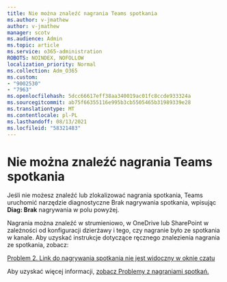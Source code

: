 ```yaml
---
title: Nie można znaleźć nagrania Teams spotkania
ms.author: v-jmathew
author: v-jmathew
manager: scotv
ms.audience: Admin
ms.topic: article
ms.service: o365-administration
ROBOTS: NOINDEX, NOFOLLOW
localization_priority: Normal
ms.collection: Adm_O365
ms.custom:
- "9002530"
- "7963"
ms.openlocfilehash: 5dcc66617eff38aa340019ac01fc8ccde933324a
ms.sourcegitcommit: ab75f66355116e995b3cb5505465b31989339e28
ms.translationtype: MT
ms.contentlocale: pl-PL
ms.lasthandoff: 08/13/2021
ms.locfileid: "58321483"
---
```

# <a name="cant-find-the-teams-meeting-recording"></a>Nie można znaleźć nagrania Teams spotkania

Jeśli nie możesz znaleźć lub zlokalizować nagrania spotkania, Teams uruchomić narzędzie diagnostyczne Brak nagrywania spotkania, wpisując **Diag: Brak** nagrywania w polu powyżej. 

Nagrania można znaleźć w strumieniowo, w OneDrive lub SharePoint w zależności od konfiguracji dzierżawy i tego, czy nagranie było ze spotkania w kanale. Aby uzyskać instrukcje dotyczące ręcznego znalezienia nagrania ze spotkania, zobacz: 

[Problem 2. Link do nagrywania spotkania nie jest widoczny w oknie czatu](https://docs.microsoft.com/microsoftteams/troubleshoot/meetings/troubleshoot-meeting-recording-issues#issue-2-the-meeting-recording-link-isnt-visible-in-a-chat-window)

Aby uzyskać więcej informacji, [zobacz Problemy z nagraniami spotkań.](https://docs.microsoft.com/microsoftteams/troubleshoot/meetings/troubleshoot-meeting-recording-issues)
